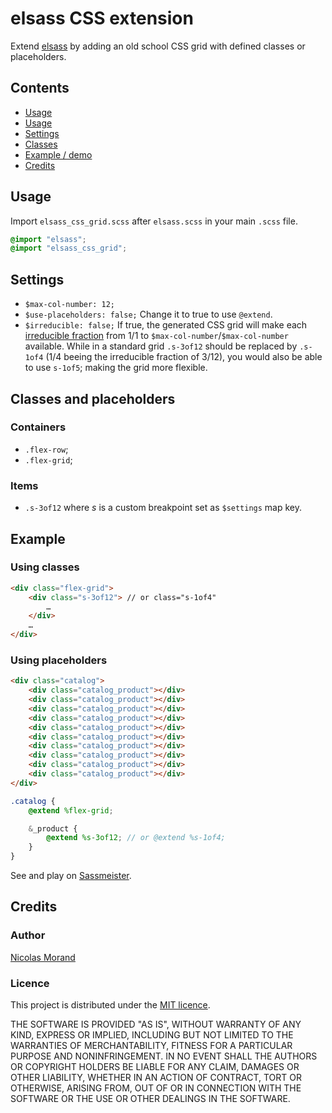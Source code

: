 # elsass CSS extension

Extend [elsass](//github.com/NicolasGraph/elsass) by adding an old school CSS grid with defined classes or placeholders.

## Contents

* [Usage](#usage)
* [Usage](#usage)
* [Settings](#settings)
* [Classes](#classes)
* [Example / demo](#example--demo)
* [Credits](#credits)

## Usage

Import `elsass_css_grid.scss` after `elsass.scss` in your main `.scss` file.

```scss
@import "elsass";
@import "elsass_css_grid";
```

## Settings

* `$max-col-number: 12;`
* `$use-placeholders: false;`
Change it to true to use `@extend`.
* `$irreducible: false;`
If true, the generated CSS grid will make each [irreducible fraction](//en.wikipedia.org/wiki/Irreducible_fraction) from 1/1 to `$max-col-number`/`$max-col-number` available.
While in a standard grid `.s-3of12` should be replaced by `.s-1of4` (1/4 beeing the irreducible fraction of 3/12), you would also be able to use `s-1of5`; making the grid more flexible.

## Classes and placeholders

### Containers

* `.flex-row`;
* `.flex-grid`;

### Items

* `.s-3of12` where _s_ is a custom breakpoint set as `$settings` map key.

## Example

### Using classes

```html
<div class="flex-grid">
    <div class="s-3of12"> // or class="s-1of4"
        …
    </div>
    …
</div>
```

### Using placeholders

```html
<div class="catalog">
    <div class="catalog_product"></div>
    <div class="catalog_product"></div>
    <div class="catalog_product"></div>
    <div class="catalog_product"></div>
    <div class="catalog_product"></div>
    <div class="catalog_product"></div>
    <div class="catalog_product"></div>
    <div class="catalog_product"></div>
    <div class="catalog_product"></div>
    <div class="catalog_product"></div>
</div>
```

```scss
.catalog {
    @extend %flex-grid;

    &_product {
        @extend %s-3of12; // or @extend %s-1of4;
    }
}
```

See and play on [Sassmeister](//www.sassmeister.com/).

## Credits

### Author

[Nicolas Morand](https://twitter.com/NicolasGraph)

### Licence

This project is distributed under the [MIT licence](https://opensource.org/licenses/MIT).

THE SOFTWARE IS PROVIDED "AS IS", WITHOUT WARRANTY OF ANY KIND, EXPRESS OR IMPLIED, INCLUDING BUT NOT LIMITED TO THE WARRANTIES OF MERCHANTABILITY, FITNESS FOR A PARTICULAR PURPOSE AND NONINFRINGEMENT. IN NO EVENT SHALL THE AUTHORS OR COPYRIGHT HOLDERS BE LIABLE FOR ANY CLAIM, DAMAGES OR OTHER LIABILITY, WHETHER IN AN ACTION OF CONTRACT, TORT OR OTHERWISE, ARISING FROM, OUT OF OR IN CONNECTION WITH THE SOFTWARE OR THE USE OR OTHER DEALINGS IN THE SOFTWARE.
